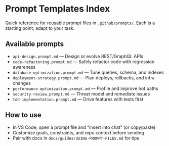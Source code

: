 # Prompt Templates Index

Quick reference for reusable prompt files in `.github/prompts/`.
Each is a starting point; adapt to your task.

## Available prompts

- `api-design.prompt.md` — Design or evolve REST/GraphQL APIs
- `code-refactoring.prompt.md` — Safely refactor code with regression awareness
- `database-optimization.prompt.md` — Tune queries, schema, and indexes
- `deployment-strategy.prompt.md` — Plan deploys, rollbacks, and infra changes
- `performance-optimization.prompt.md` — Profile and improve hot paths
- `security-review.prompt.md` — Threat model and remediate issues
- `tdd-implementation.prompt.md` — Drive features with tests first

## How to use

- In VS Code, open a prompt file and “Insert into chat” (or copy/paste)
- Customize goals, constraints, and repo context before sending
- Pair with docs in `docs/guides/USING-PROMPT-FILES.md` for tips
